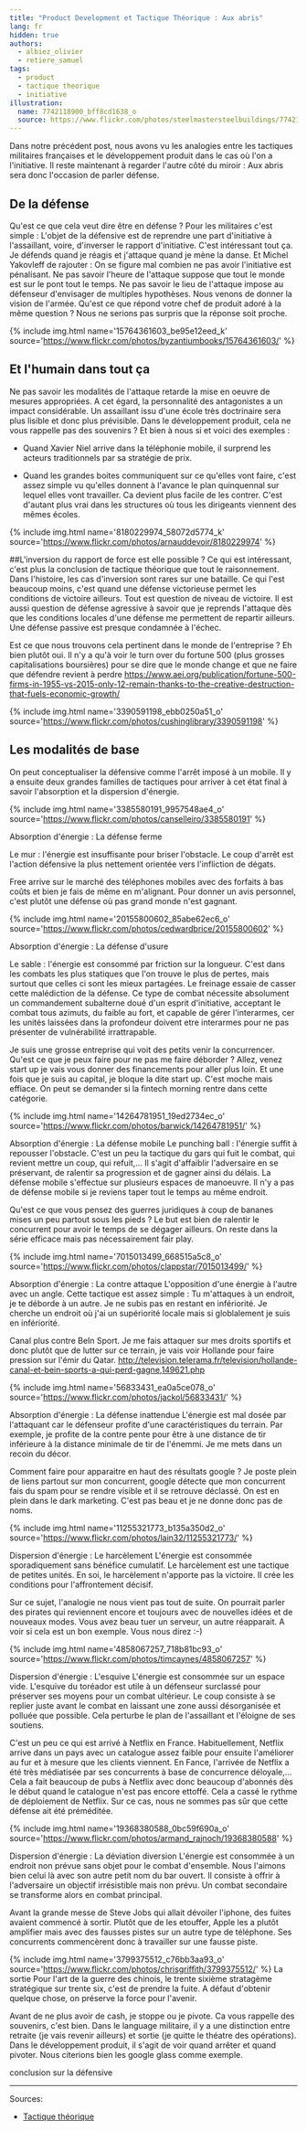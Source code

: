 ```yaml
---
title: "Product Development et Tactique Théorique : Aux abris"
lang: fr
hidden: true
authors:
  - albiez_olivier
  - retiere_samuel
tags:
  - product
  - tactique theorique
  - initiative
illustration:
  name: 7742118900_bff8cd1638_o
  source: https://www.flickr.com/photos/steelmastersteelbuildings/7742118900
---
```

Dans notre précédent post, nous avons vu les analogies entre les tactiques militaires françaises et le développement produit dans le cas où l'on a l'initiative. Il reste maintenant à regarder l'autre côté du miroir : Aux abris sera donc l'occasion de parler défense.

## De la défense
Qu'est ce que cela veut dire être en défense ? Pour les militaires c'est simple : L'objet de la défensive est de reprendre une part d'initiative à l'assaillant, voire, d'inverser le rapport d'initiative. C'est intéressant tout ça. Je défends quand je réagis et j'attaque quand je mène la danse. Et Michel Yakovleff de rajouter : On se figure mal combien ne pas avoir l'initiative est pénalisant. Ne pas savoir l'heure de l'attaque suppose que tout le monde est sur le pont tout le temps. Ne pas savoir le lieu de l'attaque impose au défenseur d'envisager de multiples hypothèses. Nous venons de donner la vision de l'armée. Qu'est ce que répond votre chef de produit adoré à la même question ? Nous ne serions pas surpris que la réponse soit proche.

{% include img.html
    name='15764361603_be95e12eed_k'
    source='https://www.flickr.com/photos/byzantiumbooks/15764361603/'
%}

## Et l'humain dans tout ça
Ne pas savoir les modalités de l'attaque retarde la mise en oeuvre de mesures appropriées. A cet égard, la personnalité des antagonistes a un impact considérable. Un assaillant issu d'une école très doctrinaire sera plus lisible et donc plus prévisible. Dans le développement produit, cela ne vous rappelle pas des souvenirs ? Et bien à nous si et voici des exemples :

- Quand Xavier Niel arrive dans la téléphonie mobile, il surprend les acteurs traditionnels par sa stratégie de prix.

- Quand les grandes boites communiquent sur ce qu'elles vont faire, c'est assez simple vu qu'elles donnent à l'avance le plan quinquennal sur lequel elles vont travailler. Ca devient plus facile de les contrer. C'est d'autant plus vrai dans les structures où tous les dirigeants viennent des mêmes écoles.

{% include img.html
    name='8180229974_58072d5774_k'
    source='https://www.flickr.com/photos/arnauddevoir/8180229974'
%}

##L'inversion du rapport de force est elle possible ? 
Ce qui est intéressant, c'est plus la conclusion de tactique théorique que tout le raisonnement. Dans l'histoire, les cas d'inversion sont rares sur une bataille. Ce qui l'est beaucoup moins, c'est quand une défense victorieuse permet les conditions de victoire ailleurs. Tout est question de niveau de victoire. Il est aussi question de défense agressive à savoir que je reprends l'attaque dès que les conditions locales d'une défense me permettent de repartir ailleurs. Une défense passive est presque condamnée à l'échec.

Est ce que nous trouvons cela pertinent dans le monde de l'entreprise ? Eh bien plutôt oui. Il n'y a qu'à voir le turn over du fortune 500 (plus grosses capitalisations boursières) pour se dire que le monde change et que ne faire que défendre revient à perdre https://www.aei.org/publication/fortune-500-firms-in-1955-vs-2015-only-12-remain-thanks-to-the-creative-destruction-that-fuels-economic-growth/

{% include img.html
    name='3390591198_ebb0250a51_o'
    source='https://www.flickr.com/photos/cushinglibrary/3390591198'
%}

## Les modalités de base
On peut conceptualiser la défensive comme l'arrêt imposé à un mobile. Il y a ensuite deux grandes familles de tactiques pour arriver à cet état final à savoir l'absorption et la dispersion d'énergie.

{% include img.html
    name='3385580191_9957548ae4_o'
    source='https://www.flickr.com/photos/canselleiro/3385580191'
%}

Absorption d'énergie : La défense ferme

Le mur : l'énergie est insuffisante pour briser l'obstacle. Le coup d'arrêt est l'action défensive la plus nettement orientée vers l'infliction de dégats.

Free arrive sur le marché des téléphones mobiles avec des forfaits à bas coûts et bien je fais de même en m'alignant. Pour donner un avis personnel, c'est plutôt une défense où pas grand monde n'est gagnant.

{% include img.html
    name='20155800602_85abe62ec6_o'
    source='https://www.flickr.com/photos/cedwardbrice/20155800602'
%}

Absorption d'énergie : La défense d'usure 

Le sable : l'énergie est consommé par friction sur la longueur. C'est dans les combats les plus statiques que l'on trouve le plus de pertes, mais surtout que celles ci sont les mieux partagées. Le freinage essaie de casser cette malédiction de la défense. Ce type de combat nécessite absolument un commandement subalterne doué d'un esprit d'initiative, acceptant le combat tous azimuts, du faible au fort, et capable de gérer l'interarmes, cer les unités laissées dans la profondeur doivent etre interarmes pour ne pas présenter de vulnérabilité irrattrapable.

Je suis une grosse entreprise qui voit des petits venir la concurrencer. Qu'est ce que je peux faire pour ne pas me faire déborder ? Allez, venez start up je vais vous donner des financements pour aller plus loin. Et une fois que je suis au capital, je bloque la dite start up. C'est moche mais effiace. On peut se demander si la fintech morning rentre dans cette catégorie.

{% include img.html
    name='14264781951_19ed2734ec_o'
    source='https://www.flickr.com/photos/barwick/14264781951/'
%}

Absorption d'énergie : La défense mobile 
Le punching ball : l'énergie suffit à repousser l'obstacle. C'est un peu la tactique du gars qui fuit le combat, qui revient mettre un coup, qui refuit,... Il s'agit d'affaiblir l'adversaire en se préservant, de ralentir sa progression et de gagner ainsi du délais. La défense mobile s'effectue sur plusieurs espaces de manoeuvre. Il n'y a pas de défense mobile si je reviens taper tout le temps au même endroit. 

Qu'est ce que vous pensez des guerres juridiques à coup de bananes mises un peu partout sous les pieds ? Le but est bien de ralentir le concurrent pour avoir le temps de se dégager ailleurs. On reste dans la série efficace mais pas nécessairement fair play.

{% include img.html
    name='7015013499_668515a5c8_o'
    source='https://www.flickr.com/photos/clappstar/7015013499/'
%}

Absorption d'énergie : La contre attaque 
L'opposition d'une énergie à l'autre avec un angle. Cette tactique est assez simple : Tu m'attaques à un endroit, je te déborde à un autre. Je ne subis pas en restant en infériorité. Je cherche un endroit où j'ai un supériorité locale mais si globlalement je suis en infériorité.

Canal plus contre BeIn Sport. Je me fais attaquer sur mes droits sportifs et donc plutôt que de lutter sur ce terrain, je vais voir Hollande pour faire pression sur l'émir du Qatar. http://television.telerama.fr/television/hollande-canal-et-bein-sports-a-qui-perd-gagne,149621.php

{% include img.html
    name='56833431_ea0a5ce078_o'
    source='https://www.flickr.com/photos/jackol/56833431/'
%}

Absorption d'énergie : La défense inattendue
L'énergie est mal dosée par l'attaquant car le défenseur profite d'une caractéristiques du terrain. Par exemple, je profite de la contre pente pour être à une distance de tir inférieure à la distance minimale de tir de l'énemmi. Je me mets dans un recoin du décor.

Comment faire pour apparaitre en haut des résultats google ? Je poste plein de liens partout sur mon concurrent, google détecte que mon concurrent fais du spam pour se rendre visible et il se retrouve déclassé. On est en plein dans le dark marketing. C'est pas beau et je ne donne donc pas de noms.

{% include img.html
    name='11255321773_b135a350d2_o'
    source='https://www.flickr.com/photos/lain32/11255321773/'
%}

Dispersion d'énergie : Le harcèlement
L'énergie est consommée sporadiquement sans bénéfice cumulatif. Le harcèlement est une tactique de petites unités. En soi, le harcèlement n'apporte pas la victoire. Il crée les conditions pour l'affrontement décisif.

Sur ce sujet, l'analogie ne nous vient pas tout de suite. On pourrait parler des pirates qui reviennent encore et toujours avec de nouvelles idées et de nouveaux modes. Vous avez beau tuer un serveur, un autre réapparait. A voir si cela est un bon exemple. Vous nous direz :-)

{% include img.html
    name='4858067257_718b81bc93_o'
    source='https://www.flickr.com/photos/timcaynes/4858067257'
%}

Dispersion d'énergie : L'esquive
L'énergie est consommée sur un espace vide. L'esquive du toréador est utile à un défenseur surclassé pour préserver ses moyens pour un combat ultérieur. Le coup consiste à se replier juste avant le combat en laissant une zone aussi désorganisée et polluée que possible. Cela perturbe le plan de l'assaillant et l'éloigne de ses soutiens.

C'est un peu ce qui est arrivé à Netflix en France. Habituellement, Netflix arrive dans un pays avec un catalogue assez faible pour ensuite l'améliorer au fur et à mesure que les clients viennent. En Fance, l'arrivée de Netflix a été très médiatisée par ses concurrents à base de concurrence déloyale,... Cela a fait beaucoup de pubs à Netflix avec donc beaucoup d'abonnés dès le début quand le catalogue n'est pas encore ettoffé. Cela a cassé le rythme de déploiement de Netflix. Sur ce cas, nous ne sommes pas sûr que cette défense ait été préméditée.

{% include img.html
    name='19368380588_0bc59f690a_o'
    source='https://www.flickr.com/photos/armand_rajnoch/19368380588'
%}

Dispersion d'énergie : La déviation diversion
L'énergie est consommée à un endroit non prévue sans objet pour le combat d'ensemble. Nous l'aimons bien celui là avec son autre petit nom du bar ouvert. Il consiste à offrir à l'adversaire un objectif irrésistible mais non prévu. Un combat secondaire se transforme alors en combat principal.

Avant la grande messe de Steve Jobs qui allait dévoiler l'iphone, des fuites avaient commencé à sortir. Plutôt que de les etouffer, Apple les a plutôt amplifier mais avec des fausses pistes sur un autre type de téléphone. Ses concurrents commencèrent donc à travailler sur une fausse piste. 

{% include img.html
    name='3799375512_c76bb3aa93_o'
    source='https://www.flickr.com/photos/chrisgriffith/3799375512/'
%}
La sortie
Pour l'art de la guerre des chinois, le trente sixième stratagème stratégique sur trente six, c'est de prendre la fuite. A défaut d'obtenir quelque chose, on préserve la force pour l'avenir.

Avant de ne plus avoir de cash, je stoppe ou je pivote. Ca vous rappelle des souvenirs, c'est bien. Dans le language militaire, il y a une distinction entre retraite (je vais revenir ailleurs) et sortie (je quitte le théatre des opérations). Dans le développement produit, il s'agit de voir quand arrêter et quand pivoter. Nous citerions bien les google glass comme exemple.

conclusion sur la défensive

---
Sources:

- [Tactique théorique]


[Tactique théorique]: /books/tactique_tehorique-yakovleff_michel.html




